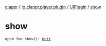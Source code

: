 [clappr](../../index.md) / [io.clappr.player.plugin](../index.md) / [UIPlugin](index.md) / [show](./show.md)

# show

`open fun show(): `[`Unit`](https://kotlinlang.org/api/latest/jvm/stdlib/kotlin/-unit/index.html)